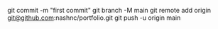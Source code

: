 
git commit -m "first commit"
git branch -M main
git remote add origin git@github.com:nashnc/portfolio.git
git push -u origin main